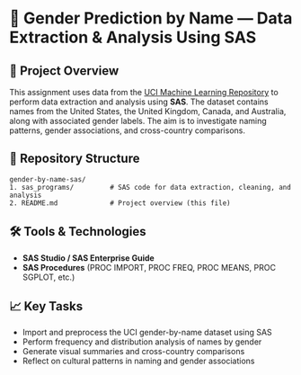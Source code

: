 # 👶 Gender Prediction by Name — Data Extraction & Analysis Using SAS

## 📌 Project Overview

This assignment uses data from the [UCI Machine Learning Repository](https://archive.ics.uci.edu/ml/datasets/Gender+by+Name) to perform data extraction and analysis using **SAS**. The dataset contains names from the United States, the United Kingdom, Canada, and Australia, along with associated gender labels. The aim is to investigate naming patterns, gender associations, and cross-country comparisons.

## 📂 Repository Structure

```
gender-by-name-sas/
1. sas_programs/         # SAS code for data extraction, cleaning, and analysis
2. README.md             # Project overview (this file)
```

## 🛠 Tools & Technologies

* **SAS Studio / SAS Enterprise Guide**
* **SAS Procedures** (PROC IMPORT, PROC FREQ, PROC MEANS, PROC SGPLOT, etc.)

## 📈 Key Tasks

* Import and preprocess the UCI gender-by-name dataset using SAS
* Perform frequency and distribution analysis of names by gender
* Generate visual summaries and cross-country comparisons
* Reflect on cultural patterns in naming and gender associations
